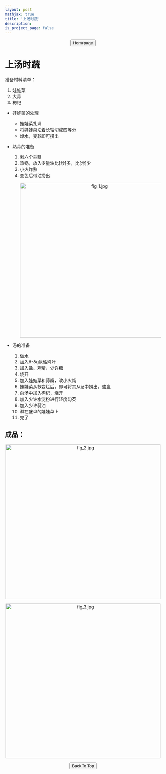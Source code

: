 ```yaml
---
layout: post
mathjax: true
title: '上汤时蔬'
description: 
is_project_page: false
---
```



<p style="text-align:center;">
<button type="button" onclick="window.location.href='index.html';">Homepage</button>
</p>

# 上汤时蔬
准备材料清单：
1. 娃娃菜
2. 大蒜
3. 枸杞

- 娃娃菜的处理
    - 娃娃菜扎洞
    - 将娃娃菜沿着长轴切成四等分
    - 焯水，变软即可捞出

- 熟蒜的准备
    1. 剥六个蒜瓣
    2. 热锅，放入少量油比[炒]多，比[滑]少
    3. 小火炸熟
    4. 变色后带油捞出
      <p align="center">
        <img src="https://drive.google.com/uc?export=view&id=1GDBb66jXp2flxpI1SxhuDl3ziRI16O8o" alt="fig_1.jpg" width="500">
      </p>
    
- 汤的准备
    1. 做水
    2. 加入6-8g浓缩鸡汁
    3. 加入盐、鸡精，少许糖
    4. 烧开
    5. 加入娃娃菜和蒜瓣，改小火炖
    6. 娃娃菜从软变烂后，即可将其从汤中捞出，盛盘
    7. 向汤中加入枸杞，烧开
    8. 加入少许水淀粉进行轻度勾芡
    9. 加入少许蒜油
    10. 淋在盛盘的娃娃菜上
    11. 完了


## 成品：
<p align="center">
    <img src="https://drive.google.com/uc?export=view&id=18pCWB7w25d3ZKe9MuTDY5qoi7SYIp4p6" alt="fig_2.jpg" width="500">
</p>

<p align="center">
    <img src="https://drive.google.com/uc?export=view&id=1WuoPiSyyYrKuEXxFASQ_jLGIFCIyA0tG" alt="fig_3.jpg" width="500">
</p>

<p style="text-align:center;">
<button type="button" onclick="window.location.href='#top';">Back To Top</button>
<p>
